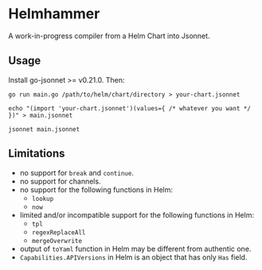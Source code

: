 # Helmhammer

A work-in-progress compiler from a Helm Chart into Jsonnet.

## Usage

Install go-jsonnet >= v0.21.0. Then:

```
go run main.go /path/to/helm/chart/directory > your-chart.jsonnet

echo "(import 'your-chart.jsonnet')(values={ /* whatever you want */ })" > main.jsonnet

jsonnet main.jsonnet
```

## Limitations

- no support for `break` and `continue`.
- no support for channels.
- no support for the following functions in Helm:
  - `lookup`
  - `now`
- limited and/or incompatible support for the following functions in Helm:
  - `tpl`
  - `regexReplaceAll`
  - `mergeOverwrite`
- output of `toYaml` function in Helm may be different from authentic one.
- `Capabilities.APIVersions` in Helm is an object that has only `Has` field.
